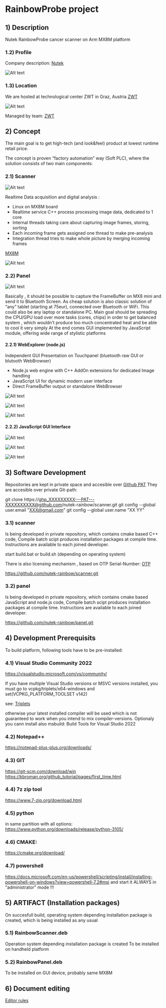 
# RainbowProbe project #

## 1) Description ##

Nutek RainbowProbe cancer scanner on Arm MX8M platform

### 1.2) Profile ###

Company description: [Nutek](https://nutekmedtech.com/ "Nutek")

![Alt text](doc/screenshots/NutekBig.png?raw=true "Nutek")

### 1.3) Location ###

We are hosted at technological center ZWT in Graz, Austria [ZWT](https://www.zwt-graz.at/ "ZWT") 

![Alt text](doc/screenshots/ZWT.png?raw=true "ZWT")

Managed by team: [ZWT](https://www.humantechnology.at/team/ "ZWT-team") 


## 2) Concept ##

The main goal is to get high-tech (and look&feel) product at lowest runtime retail price.

The concept is proven “factory automation” way (Soft PLC), where the solution consists of two main components:

### 2.1) Scanner ###

![Alt text](doc/screenshots/VideoProcessingRealtime.png?raw=true "Scanner")

Realtime Data acquisition and digital analysis :
 * Linux on MX8M board 
 * Realtime service C++ process processing image data, dedicated to 1 core
 * Internal threads taking care about capturing image frames, storing, sorting
 * Each incoming frame gets assigned one thread to make pre-analysis
 * Integration thread tries to make whole picture by merging incoming frames

[MX8M](https://www.variscite.com/product/system-on-module-som/cortex-a53-krait/dart-mx8m-nxp-imx-8m/ "MX8M")
 
![Alt text](doc/screenshots/CaptureMx8mini.png?raw=true "MX8M")

 
### 2.2) Panel ###

![Alt text](doc/screenshots/VideoProcessingNodeJs.png?raw=true "Panel")

Basically , it should be possible to capture the FrameBuffer on MX8 mini and send it to Bluetooth Screen.
As cheap solution is also classic solution of “any” tablet (starting at 75eur), connected over Bluetooth or WiFi.
This could also be any laptop or standalone PC.
Main goal should be spreading the CPU/GPU load over more tasks (cores, chips) in order to get balanced
system , which wouldn’t produce too much concentrated heat and be able to cool it very simply
At the end comes GUI implemented by JavaScript module, offering wide range of stylistic platforms

#### 2.2.1) WebExplorer (node.js) #### 

Independent GUI Presentation on Touchpanel (bluetooth raw GUI or blutooth WebBrowser)
 * Node.js web engine with C++ AddOn extensions for dedicated Image handling
 * JavaScript UI for dynamic modern user interface
 * Direct FrameBuffer output or standalone WebBrowser

![Alt text](doc/screenshots/CaptureAmazon7.png?raw=true "Tablet")

![Alt text](doc/screenshots/NodeJs.png?raw=true "NodeJs")

![Alt text](doc/screenshots/NodeJsAddOnCpp.png?raw=true "NodeJsC++")

#### 2.2.2) JavaScript GUI Interface  ####

![Alt text](doc/screenshots/UI-JS.png?raw=true "UI-JS")

![Alt text](doc/screenshots/UI-JS2.png?raw=true "UI-JS")

![Alt text](doc/screenshots/UI-JS9.png?raw=true "UI-JS")

## 3) Software Development ##

Repositories are kept in private space and accesible over  [Github PAT](https://docs.github.com/en/authentication/keeping-your-account-and-data-secure/creating-a-personal-access-token "Github PAT")
They are accesible over private Git-path: 

git clone https://ghp_XXXXXXXXX---PAT---XXXXXXXXXX@github.com/nutek-rainbow/scanner.git
git config --global user.email "XXX@gmail.com"
git config --global user.name "XX YY"

### 3.1) scanner ###

Is being developed in private repository, which contains cmake based C++ code,
Compile batch scipt produces installation packages at compile time.  
Instructions are available to each joined developer.

start build.bat or build.sh (depending on operating system)

There is also licensing mechanism , based on OTP Serial-Number: [OTP](https://www.digi.com/resources/documentation/digidocs/embedded/dey/3.0/cc8mnano/bsp_r_otp_8m "OTP")


https://github.com/nutek-rainbow/scanner.git

### 3.2) panel ###

Is being developed in private repository, which contains cmake based JavaScript and node.js code,
Compile batch scipt produces installation packages at compile time. 
Instructions are available to each joined developer.

https://github.com/nutek-rainbow/panel.git


## 4) Development Prerequisits  ##
To build platform, following tools have to be pre-installed:

### 4.1) Visual Studio Community 2022 ###

https://visualstudio.microsoft.com/vs/community/
 
If you have multiple Visual Studio versions or MSVC versions installed, you must go to vcpkg/triplets/x64-windows and set(VCPKG_PLATFORM_TOOLSET v142)

see: [Triplets](https://www.python.org/downloads/release/python-3105/ "Triplets")

otherwise your latest installed compiler will be used which is not guaranteed to work when you intend to mix compiler-versions.
Optionaly you cann install also msbuild: Build Tools for Visual Studio 2022 

### 4.2) Notepad++ ###
  https://notepad-plus-plus.org/downloads/

### 4.3) GIT ###
  https://git-scm.com/download/win
  https://kbroman.org/github_tutorial/pages/first_time.html

### 4.4) 7z zip tool ###
  https://www.7-zip.org/download.html

### 4.5) python ###
  in same partition with all options:  
  https://www.python.org/downloads/release/python-3105/ 
   
### 4.6) CMAKE: ###
  https://cmake.org/download/

### 4.7) powershell ###
  https://docs.microsoft.com/en-us/powershell/scripting/install/installing-powershell-on-windows?view=powershell-7.2#msi
  and start it ALWAYS in "administrator" mode !!!
  
## 5) ARTIFACT (Installation packages) ##
  On succesfull build, operating system depending installation package is created, which is being installed as any usual

### 5.1) RainbowScanner.deb ###
  Operation system depending installation package is created To be installed on handheld platform

### 5.2) RainbowPanel.deb ###
  To be installed on GUI device, probably same MX8M

## 6) Document editing ##

[Editor rules](https://github.com/tchapi/markdown-cheatsheet "editor")



